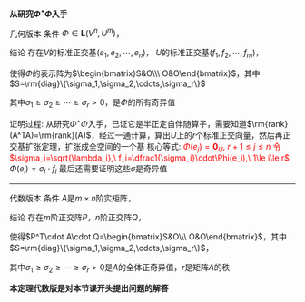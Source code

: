 **从研究$\Phi^\star\Phi$入手**

几何版本
条件
$\Phi\in\mathbf{L}(V^n,U^m)$，

结论
存在$V$的标准正交基$(e_1,e_2,\cdots,e_n)$，
$U$的标准正交基$(f_1,f_2,\cdots,f_m)$，

使得$\Phi$的表示阵为$\begin{bmatrix}S&O\\\ O&O\end{bmatrix}$，其中$S=\rm{diag}\{\sigma_1,\sigma_2,\cdots,\sigma_r\}$

其中$\sigma_1\geq\sigma_2\geq\cdots\geq\sigma_r>0$，是$\Phi$的所有奇异值

证明过程: 从研究$\Phi^\star\Phi$入手，已证它是半正定自伴随算子，需要知道$\rm{rank}(A^TA)=\rm{rank}(A)$，经过一通计算，算出$U$上的$r$个标准正交向量，然后再正交基扩张定理，扩张成全空间的一个基
核心等式: <font color=red>$\Phi(e_j)=\mathbf0_U,\ r+1\le j\le n$</font>
<font color=red>令$\sigma_i=\sqrt{\lambda_i},\ f_i=\dfrac1{\sigma_i}\cdot\Phi(e_i),\ 1\le i\le r$</font>
$\Phi(e_i)=\sigma_i\cdot f_i$
最后还需要证明这些$\sigma$是奇异值

---

代数版本
条件
$A$是$m\times n$阶实矩阵，

结论
存在$m$阶正交阵$P$，$n$阶正交阵$Q$，

使得$P^T\cdot A\cdot Q=\begin{bmatrix}S&O\\\ O&O\end{bmatrix}$，其中$S=\rm{diag}\{\sigma_1,\sigma_2,\cdots,\sigma_r\}$，

其中$\sigma_1\geq\sigma_2\geq\cdots\geq\sigma_r>0$是$A$的全体正奇异值，$r$是矩阵$A$的秩

**本定理代数版是对本节课开头提出问题的解答**
